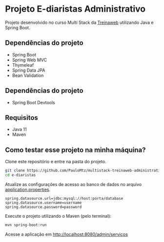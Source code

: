 # Projeto E-diaristas Administrativo

Projeto desenvolvido no curso Multi Stack da [Treinaweb](https://www.treinaweb.com.br/) utilizando Java e Spring Boot.

## Dependências do projeto

- Spring Boot
- Spring Web MVC
- Thymeleaf
- Spring Data JPA
- Bean Validation

## Dependências do projeto

- Spring Boot Devtools

## Requisitos

- Java 11
- Maven

## Como testar esse projeto na minha máquina?

Clone este repositório e entre na pasta do projeto.

```sh
git clone https://github.com/PauloMtz/multistack-treinaweb-administrativo-java
cd e-diaristas
```

Atualize as configurações de acesso ao banco de dados no arquivo [application.properties](src/main/resources/application.properties).

```properties
spring.datasource.url=jdbc:mysql://host:porta/database
spring.datasource.username=username
spring.datasource.password=password
```

Execute o projeto utilizando o Maven (pelo terminal):

```sh
mvn spring-boot:run
```

Acesse a aplicação em [http://localhost:8080/admin/servicos](http://localhost:8080/admin/servicos)

